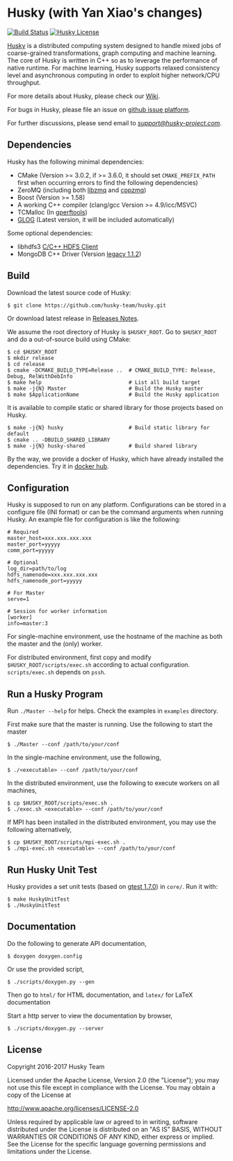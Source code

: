 Husky (with Yan Xiao's changes)
=======

[![Build Status](https://travis-ci.org/husky-team/husky.svg?branch=master)](https://travis-ci.org/husky-team/husky)
[![Husky License](https://img.shields.io/badge/license-Apache%202.0-blue.svg)](https://github.com/husky-team/husky/blob/master/LICENSE)

[Husky](http://www.husky-project.com/) is a distributed computing system designed to handle mixed jobs of coarse-grained transformations, graph computing and machine learning. The core of Husky is written in C++ so as to leverage the performance of native runtime. For machine learning, Husky supports relaxed consistency level and asynchronous computing in order to exploit higher network/CPU throughput.

For more details about Husky, please check our [Wiki](https://github.com/husky-team/husky/wiki).

For bugs in Husky, please file an issue on [github issue platform](https://github.com/husky-team/husky/issues).

For further discussions, please send email to *support@husky-project.com*.

Dependencies
-------------

Husky has the following minimal dependencies:

* CMake (Version >= 3.0.2, if >= 3.6.0, it should set `CMAKE_PREFIX_PATH` first when occurring errors to find the following dependencies)
* ZeroMQ (including both [libzmq](https://github.com/zeromq/libzmq) and [cppzmq](https://github.com/zeromq/cppzmq))
* Boost (Version >= 1.58)
* A working C++ compiler (clang/gcc Version >= 4.9/icc/MSVC)
* TCMalloc (In [gperftools](https://github.com/gperftools/gperftools))
* [GLOG](https://github.com/google/glog) (Latest version, it will be included automatically)

Some optional dependencies:

* libhdfs3 [C/C++ HDFS Client](https://github.com/Pivotal-Data-Attic/pivotalrd-libhdfs3)
* MongoDB C++ Driver (Version [legacy 1.1.2](https://github.com/mongodb/mongo-cxx-driver/tree/legacy))

Build
-----

Download the latest source code of Husky:

    $ git clone https://github.com/husky-team/husky.git

Or download latest release in [Releases Notes](https://github.com/husky-team/husky/releases).

We assume the root directory of Husky is `$HUSKY_ROOT`. Go to `$HUSKY_ROOT` and do a out-of-source build using CMake:

    $ cd $HUSKY_ROOT
    $ mkdir release
    $ cd release
    $ cmake -DCMAKE_BUILD_TYPE=Release ..  # CMAKE_BUILD_TYPE: Release, Debug, RelWithDebInfo
    $ make help                            # List all build target
    $ make -j{N} Master                    # Build the Husky master
    $ make $ApplicationName                # Build the Husky application

It is available to compile static or shared library for those projects based on Husky.

    $ make -j{N} husky                     # Build static library for default
    $ cmake .. -DBUILD_SHARED_LIBRARY
    $ make -j{N} husky-shared              # Build shared library

By the way, we provide a docker of Husky, which have already installed the dependencies. Try it in [docker hub](https://hub.docker.com/u/huskyteam/).

Configuration
-------------

Husky is supposed to run on any platform. Configurations can be stored in a configure file (INI format) or can be the command arguments when running Husky. An example file for configuration is like the following:

    # Required
    master_host=xxx.xxx.xxx.xxx
    master_port=yyyyy
    comm_port=yyyyy

    # Optional
    log_dir=path/to/log
    hdfs_namenode=xxx.xxx.xxx.xxx
    hdfs_namenode_port=yyyyy

    # For Master
    serve=1

    # Session for worker information
    [worker]
    info=master:3


For single-machine environment, use the hostname of the machine as both the master and the (only) worker.

For distributed environment, first copy and modify `$HUSKY_ROOT/scripts/exec.sh` according to actual configuration. `scripts/exec.sh` depends on `pssh`.

Run a Husky Program
--------------------

Run `./Master --help` for helps. Check the examples in `examples` directory.

First make sure that the master is running. Use the following to start the master

    $ ./Master --conf /path/to/your/conf

In the single-machine environment, use the following,

    $ ./<executable> --conf /path/to/your/conf

In the distributed environment, use the following to execute workers on all machines,

    $ cp $HUSKY_ROOT/scripts/exec.sh .
    $ ./exec.sh <executable> --conf /path/to/your/conf

If MPI has been installed in the distributed environment, you may use the following alternatively,

    $ cp $HUSKY_ROOT/scripts/mpi-exec.sh .
    $ ./mpi-exec.sh <executable> --conf /path/to/your/conf

Run Husky Unit Test
--------------------

Husky provides a set unit tests (based on [gtest 1.7.0](https://github.com/google/googletest)) in `core/`. Run it with:

    $ make HuskyUnitTest
    $ ./HuskyUnitTest

Documentation
---------------

Do the following to generate API documentation,

    $ doxygen doxygen.config

Or use the provided script,

    $ ./scripts/doxygen.py --gen

Then go to `html/` for HTML documentation, and `latex/` for LaTeX documentation

Start a http server to view the documentation by browser,

    $ ./scripts/doxygen.py --server

License
---------------

Copyright 2016-2017 Husky Team

Licensed under the Apache License, Version 2.0 (the "License");
you may not use this file except in compliance with the License.
You may obtain a copy of the License at

http://www.apache.org/licenses/LICENSE-2.0

Unless required by applicable law or agreed to in writing, software
distributed under the License is distributed on an "AS IS" BASIS,
WITHOUT WARRANTIES OR CONDITIONS OF ANY KIND, either express or implied.
See the License for the specific language governing permissions and
limitations under the License.

